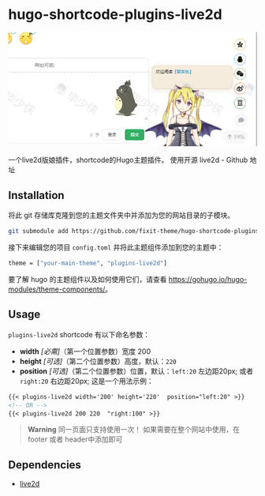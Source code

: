 # hugo-shortcode-plugins-live2d

![preview](hugo-live2d.png)

一个live2d版娘插件，shortcode的Hugo主题插件。
使用开源 live2d - Github 地址 

## Installation

将此 git 存储库克隆到您的主题文件夹中并添加为您的网站目录的子模块。

```bash
git submodule add https://github.com/fixit-theme/hugo-shortcode-plugins-live2d.git themes/plugins-live2d
```

接下来编辑您的项目 `config.toml` 并将此主题组件添加到您的主题中：

```bash
theme = ["your-main-theme", "plugins-live2d"]
```

要了解 hugo 的主题组件以及如何使用它们，请查看 <https://gohugo.io/hugo-modules/theme-components/>。

## Usage

`plugins-live2d` shortcode 有以下命名参数：

  - **width** *[必需]*（第一个位置参数）宽度 200
  - **height** *[可选]*（第二个位置参数）高度，默认：`220`
  - **position** *[可选]*（第二个位置参数）位置，默认：`left:20` 左边距20px; 或者 `right:20` 右边距20px;
这是一个用法示例：

```markdown
{{< plugins-live2d width='200' height='220'  position="left:20" >}}
<!-- OR -->
{{< plugins-live2d 200 220  "right:100" >}}
```

> **Warning** 同一页面只支持使用一次！
> 如果需要在整个网站中使用，在footer 或者 header中添加即可

## Dependencies

- [live2d](https://github.com/fghrsh/live2d_demo)



